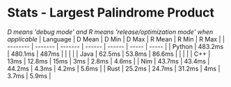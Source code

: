 # Stats - Largest Palindrome Product
*D means 'debug mode' and R means 'release/optimization mode' when applicable*
| Language | D Mean  | D Min   | D Max  | R Mean | R Min | R Max |
| -------- | ------- | ------- | ------ | ------ | ----- | ----- |
| Python   | 483.2ms | 480.1ms | 487ms  |        |       |       |
| Java     | 62.5ms  | 53.8ms  | 86.6ms |        |       |       |
| C++      | 13ms    | 12.8ms  | 15ms   | 3ms    | 2.8ms | 4.6ms |
| Nim      | 43.7ms  | 43.4ms  | 44.2ms | 4.3ms  | 4.2ms | 5.6ms |
| Rust     | 25.2ms  | 24.7ms  | 31.2ms | 4ms    | 3.7ms | 5.9ms |
